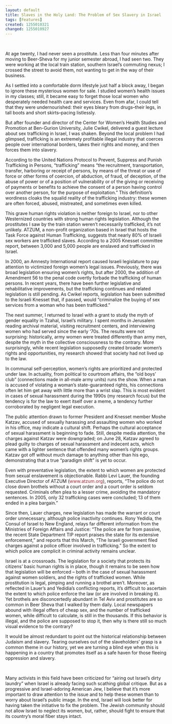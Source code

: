 ```yaml
---
layout: default
title: Slaves in the Holy Land: The Problem of Sex Slavery in Israel
tags: [Features]
created: 1255010321
changed: 1255010927
---
```

<p>&nbsp;</p>
<p style="margin-top: 0px; margin-right: 0px; margin-bottom: 1em; margin-left: 0px; ">At age twenty, I had never seen a prostitute. Less than four minutes after moving to Beer-Sheva for my junior semester abroad, I had seen two. They were working at the local train station, southern Israel&rsquo;s commuting nexus; I crossed the street to avoid them, not wanting to get in the way of their business.</p>
<p style="margin-top: 0px; margin-right: 0px; margin-bottom: 1em; margin-left: 0px; ">As I settled into a comfortable dorm lifestyle just half a block away, I began to ignore these mysterious women for sale. I studied women&rsquo;s health issues in my classes; still, it became easy to forget those local women who desperately needed health care and services. Even from afar, I could tell that they were undernourished: their eyes bleary from drugs&ndash;their legs, in tall boots and short skirts&ndash;pacing listlessly.</p>
<p style="margin-top: 0px; margin-right: 0px; margin-bottom: 1em; margin-left: 0px; ">But after founder and director of the Center for Women&rsquo;s Health Studies and Promotion at Ben-Gurion University, Julie Cwikel, delivered a guest lecture about sex trafficking in Israel, I was shaken. Beyond the local problem I had glimpsed, trafficking is an extremely profitable illegal industry that coerces people over international borders, takes their rights and money, and then forces them into slavery.</p>
<p style="margin-top: 0px; margin-right: 0px; margin-bottom: 1em; margin-left: 0px; ">According to the United Nations Protocol to Prevent, Suppress and Punish Trafficking in Persons, &ldquo;trafficking&rdquo; means &ldquo;the recruitment, transportation, transfer, harboring or receipt of persons, by means of the threat or use of force or other forms of coercion, of abduction, of fraud, of deception, of the abuse of power or of a position of vulnerability or of the giving or receiving of payments or benefits to achieve the consent of a person having control over another person, for the purpose of exploitation.&rdquo; This definition&rsquo;s wordiness cloaks the squalid reality of the trafficking industry: these women are often forced, abused, mistreated, and sometimes even killed.</p>
<p style="margin-top: 0px; margin-right: 0px; margin-bottom: 1em; margin-left: 0px; ">This grave human rights violation is neither foreign to Israel, nor to other Westernized countries with strong human rights legislation. Although the prostitutes I saw by the train station weren&rsquo;t necessarily trafficked, it&rsquo;s not unlikely. ATZUM, a non-profit organization based in Israel that hosts the Task Force against Human Trafficking, suggests that nearly 80% of Israeli sex workers are trafficked slaves. According to a 2005 Knesset committee report, between 3,000 and 5,000 people are enslaved and trafficked in Israel.</p>
<p style="margin-top: 0px; margin-right: 0px; margin-bottom: 1em; margin-left: 0px; ">In 2000, an Amnesty International report caused Israeli legislature to pay attention to victimized foreign women&rsquo;s legal issues. Previously, there was broad legislation ensuring women&rsquo;s rights, but after 2000, the addition of Amendment 56 to the penal code overtly forbade the trafficking of human persons. In recent years, there have been further legislative and rehabilitative improvements, but the trafficking continues and related legislation is still pending. As Cwikel reports, legislation has been submitted to the Israeli Knesset that, if passed, would &ldquo;criminalize the buying of sex services from a woman who has been trafficked.&rdquo;</p>
<p style="margin-top: 0px; margin-right: 0px; margin-bottom: 1em; margin-left: 0px; ">The next summer, I returned to Israel with a grant to study the myth of gender equality in Tzahal, Israel&rsquo;s military. I spent months in Jerusalem reading archival material, visiting recruitment centers, and interviewing women who had served since the early &lsquo;70s. The results were not surprising: historically, army women were treated differently than army men, despite the myth in the collective consciousness to the contrary. More surprisingly, while recent legislation supposedly created broader women&rsquo;s rights and opportunities, my research showed that society had not lived up to the law.</p>
<p style="margin-top: 0px; margin-right: 0px; margin-bottom: 1em; margin-left: 0px; ">In communal self-perception, women&rsquo;s rights are prioritized and protected under law. In actuality, from political to courtroom affairs, the &ldquo;old boys&rsquo; club&rdquo; (connections made in all-male army units) runs the show. When a man is accused of violating a woman&rsquo;s state-guaranteed rights, his connections often let him get away with little more than a wrist slap. This is most evident in cases of sexual harassment during the 1990s (my research focus) but the tendency is for the law to exert itself over a meme, a tendency further corroborated by negligent legal execution.</p>
<p style="margin-top: 0px; margin-right: 0px; margin-bottom: 1em; margin-left: 0px; ">The public attention drawn to former President and Knesset member Moshe Katzav, accused of sexually harassing and assaulting women who worked in his office, may indicate a cultural shift. Perhaps the cultural acceptance of sexual harassment is beginning to fade. Still, despite media attention, the charges against Katzav were downgraded; on June 28, Katzav agreed to plead guilty to charges of sexual harassment and indecent acts, which came with a lighter sentence that offended many women&rsquo;s rights groups. Katzav got off without much damage to anything other than his ego, demonstrating that a true &ldquo;paradigm shift&rdquo; is yet to occur.</p>
<p style="margin-top: 0px; margin-right: 0px; margin-bottom: 1em; margin-left: 0px; ">Even with preventative legislation, the extent to which women are protected from sexual enslavement is objectionable. Rabbi Levi Lauer, the founding Executive Director of ATZUM (<a title="www.atzum.org" style="color: rgb(190, 30, 45); text-decoration: none; " href="http://www.atzum.org/">www.atzum.org</a>), reports, &ldquo;The police do not close down brothels without a court order and a court order is seldom requested. Criminals often plea to a lesser crime, avoiding the mandatory sentences. In 2005, only 32 trafficking cases were concluded; 13 of them ended in a plea bargain.&rdquo;</p>
<p style="margin-top: 0px; margin-right: 0px; margin-bottom: 1em; margin-left: 0px; ">Since then, Lauer charges, new legislation has made the warrant or court order unnecessary, although police inactivity continues. Rony Yedidia, the Consul of Israel to New England, relays far different information from the Ministries of Foreign Affairs and Justice: &ldquo;The police are far from passive, the recent State Department TIP report praises the state for its extensive enforcement,&rdquo; and reports that this March, &ldquo;The Israeli government filed charges against a police officer involved in trafficking.&rdquo; So the extent to which police are complicit in criminal activity remains unclear.</p>
<p style="margin-top: 0px; margin-right: 0px; margin-bottom: 1em; margin-left: 0px; ">Israel is at a crossroads. The legislation for a society that protects its citizens&rsquo; basic human rights is in place, though it remains to be seen how that legislation will be enforced &ndash; both in the case of sexual harassment against women soldiers, and the rights of trafficked women. While prostitution is legal, pimping and running a brothel aren&rsquo;t. Moreover, as reflected in Lauer&rsquo;s and Yedidia&rsquo;s conflicting reports, it&rsquo;s difficult to ascertain the extent to which police enforce the law (or are involved in breaking it). Yet brothels are disconcertedly abundant in Tel Aviv and prostitutes are so common in Beer Sheva that I walked by them daily. Local newspapers abound with illegal offers of cheap sex, and the number of trafficked women, while difficult to calculate, is still in the thousands. If this behavior is illegal, and the police are supposed to stop it, then why is there still so much visual evidence to the contrary?</p>
<p style="margin-top: 0px; margin-right: 0px; margin-bottom: 1em; margin-left: 0px; ">It would be almost redundant to point out the historical relationship between Judaism and slavery. Tearing ourselves out of the slaveholders&rsquo; grasp is a common theme in our history, yet we are turning a blind eye when this is happening in a country that promotes itself as a safe haven for those fleeing oppression and slavery.</p>
<p>&nbsp;</p>
<p>Many activists in this field have been criticized for &ldquo;airing out Israel&rsquo;s dirty laundry&rdquo; when Israel is already facing such scathing global critique. But as a progressive and Israel-adoring American Jew, I believe that it&rsquo;s more important to draw attention to the issue and to help these women than to worry about Israel&rsquo;s public image. In the end, Israel will look better for having taken the initiative to fix the problem. The Jewish community should not allow Israel to neglect its women, but, rather, should fight to ensure that its country&rsquo;s moral fiber stays intact.&nbsp;</p>